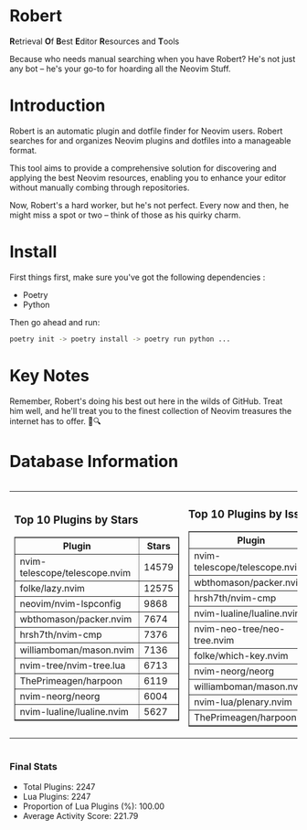 # Robert

**R**etrieval
**O**f
**B**est
**E**ditor
**R**esources and
**T**ools

Because who needs manual searching when you have Robert?
He's not just any bot – he's your go-to for hoarding all the Neovim Stuff.

# Introduction
Robert is an automatic plugin and dotfile finder for Neovim users. Robert searches for and organizes Neovim plugins and dotfiles into a manageable format.

This tool aims to provide a comprehensive solution for discovering and applying the best Neovim resources, enabling you to enhance your editor without manually combing through repositories.

Now, Robert's a hard worker, but he's not perfect. Every now and then, he might miss a spot or two – think of those as his quirky charm. 

# Install
 First things first, make sure you've got the following dependencies :
  - Poetry 
  - Python 

Then go ahead and run:

```bash
poetry init -> poetry install -> poetry run python ...
```
# Key Notes

Remember, Robert's doing his best out here in the wilds of GitHub. Treat him well, and he'll treat you to the finest collection of Neovim treasures the internet has to offer. 🎩🔍


# Database Information

<div style='display:flex;flex-direction:row;justify-content:space-between;'><table><tr><td><h3>Top 10 Plugins by Stars</h3><table border="1"><tr><th>Plugin</th><th>Stars</th></tr><tr><td>nvim-telescope/telescope.nvim</td><td>14579</td></tr><tr><td>folke/lazy.nvim</td><td>12575</td></tr><tr><td>neovim/nvim-lspconfig</td><td>9868</td></tr><tr><td>wbthomason/packer.nvim</td><td>7674</td></tr><tr><td>hrsh7th/nvim-cmp</td><td>7376</td></tr><tr><td>williamboman/mason.nvim</td><td>7136</td></tr><tr><td>nvim-tree/nvim-tree.lua</td><td>6713</td></tr><tr><td>ThePrimeagen/harpoon</td><td>6119</td></tr><tr><td>nvim-neorg/neorg</td><td>6004</td></tr><tr><td>nvim-lualine/lualine.nvim</td><td>5627</td></tr></table></td><td><h3>Top 10 Plugins by Issues</h3><table border="1"><tr><th>Plugin</th><th>Issues</th></tr><tr><td>nvim-telescope/telescope.nvim</td><td>328</td></tr><tr><td>wbthomason/packer.nvim</td><td>306</td></tr><tr><td>hrsh7th/nvim-cmp</td><td>250</td></tr><tr><td>nvim-lualine/lualine.nvim</td><td>213</td></tr><tr><td>nvim-neo-tree/neo-tree.nvim</td><td>187</td></tr><tr><td>folke/which-key.nvim</td><td>172</td></tr><tr><td>nvim-neorg/neorg</td><td>168</td></tr><tr><td>williamboman/mason.nvim</td><td>164</td></tr><tr><td>nvim-lua/plenary.nvim</td><td>125</td></tr><tr><td>ThePrimeagen/harpoon</td><td>106</td></tr></table></td><td><h3>Top 10 Plugins by Forks</h3><table border="1"><tr><th>Plugin</th><th>Forks</th></tr><tr><td>neovim/nvim-lspconfig</td><td>2026</td></tr><tr><td>nvim-telescope/telescope.nvim</td><td>798</td></tr><tr><td>nvim-tree/nvim-tree.lua</td><td>598</td></tr><tr><td>nvim-lualine/lualine.nvim</td><td>452</td></tr><tr><td>folke/tokyonight.nvim</td><td>366</td></tr><tr><td>hrsh7th/nvim-cmp</td><td>366</td></tr><tr><td>ThePrimeagen/harpoon</td><td>346</td></tr><tr><td>jackMort/ChatGPT.nvim</td><td>304</td></tr><tr><td>folke/lazy.nvim</td><td>300</td></tr><tr><td>nvimdev/lspsaga.nvim</td><td>285</td></tr></table></td></tr></table></div>

### Final Stats
- Total Plugins: 2247
- Lua Plugins: 2247
- Proportion of Lua Plugins (%): 100.00
- Average Activity Score: 221.79
